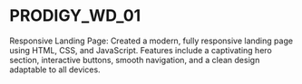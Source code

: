 # PRODIGY_WD_01
Responsive Landing Page: Created a modern, fully responsive landing page using HTML, CSS, and JavaScript. Features include a captivating hero section, interactive buttons, smooth navigation, and a clean design adaptable to all devices.
